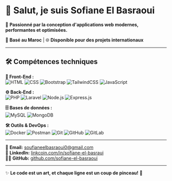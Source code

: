 # 👋 Salut, je suis Sofiane El Basraoui 

🌟 **Passionné par la conception d'applications web modernes, performantes et optimisées.**

📍 **Basé au Maroc** | 🌐 **Disponible pour des projets internationaux**

---

## 🛠️ Compétences techniques

**🎨 Front-End :**  
![HTML](https://img.shields.io/badge/HTML5-E34F26?style=flat-square&logo=html5&logoColor=white)
![CSS](https://img.shields.io/badge/CSS3-1572B6?style=flat-square&logo=css3&logoColor=white)
![Bootstrap](https://img.shields.io/badge/Bootstrap-7952B3?style=flat-square&logo=bootstrap&logoColor=white)
![TailwindCSS](https://img.shields.io/badge/Tailwind_CSS-38B2AC?style=flat-square&logo=tailwind-css&logoColor=white)
![JavaScript](https://img.shields.io/badge/JavaScript-F7E017?style=flat-square&logo=javascript&logoColor=black)

**⚙️ Back-End :**  
![PHP](https://img.shields.io/badge/PHP-777BB4?style=flat-square&logo=php&logoColor=white)
![Laravel](https://img.shields.io/badge/Laravel-FF2D20?style=flat-square&logo=laravel&logoColor=white)
![Node.js](https://img.shields.io/badge/Node.js-43853D?style=flat-square&logo=node.js&logoColor=white)
![Express.js](https://img.shields.io/badge/Express.js-000000?style=flat-square&logo=express&logoColor=white)

**🗄 Bases de données :**  
![MySQL](https://img.shields.io/badge/MySQL-005C84?style=flat-square&logo=mysql&logoColor=white)
![MongoDB](https://img.shields.io/badge/MongoDB-4EA94B?style=flat-square&logo=mongodb&logoColor=white)

**🛠 Outils & DevOps :**  
![Docker](https://img.shields.io/badge/Docker-2496ED?style=flat-square&logo=docker&logoColor=white)
![Postman](https://img.shields.io/badge/Postman-FF6C37?style=flat-square&logo=postman&logoColor=white)
![Git](https://img.shields.io/badge/Git-F05033?style=flat-square&logo=git&logoColor=white)
![GitHub](https://img.shields.io/badge/GitHub-181717?style=flat-square&logo=github&logoColor=white)
![GitLab](https://img.shields.io/badge/GitLab-FC6D26?style=flat-square&logo=gitlab&logoColor=white)

---

📧 **Email:** soufianeelbasraoui0@gmail.com  
💼 **LinkedIn:** [linkcoin.com/in/sofiane-el-basraui](https://www.linkedin.com/in/soufiane-el-basraoui)  
👨‍💻 **GitHub:** [github.com/sofiane-el-basraoui](https://github.com/Soufianeelbasraoui)

---

✨ **Le code est un art, et chaque ligne est un coup de pinceau!** 🎨
